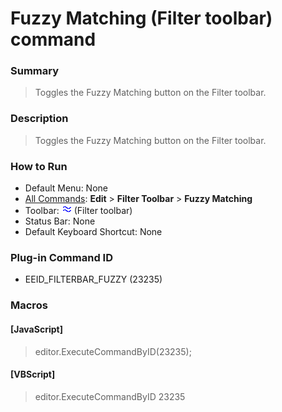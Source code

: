 # Fuzzy Matching (Filter toolbar) command

### Summary

> Toggles the Fuzzy Matching button on the Filter toolbar.

### Description

> Toggles the Fuzzy Matching button on the Filter toolbar.

### How to Run

- Default Menu: None
- [All Commands](../tools/all_commands): **Edit** \> **Filter Toolbar**
\> **Fuzzy Matching**
- Toolbar: ![](../../images/fuzzy.gif) (Filter toolbar)
- Status Bar: None
- Default Keyboard Shortcut: None

### Plug-in Command ID

- EEID\_FILTERBAR\_FUZZY (23235)

### Macros

#### \[JavaScript\]

> editor.ExecuteCommandByID(23235);

#### \[VBScript\]

> editor.ExecuteCommandByID 23235
